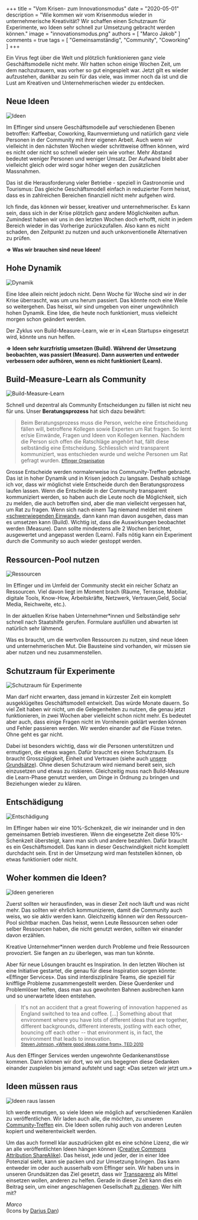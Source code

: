 +++
title = "Vom Krisen- zum Innovationsmodus"
date = "2020-05-01"
description = "Wie kommen wir vom Krisenmodus wieder in unternehmerische Kreativität? Wir schaffen einen Schutzraum für Experimente, wo Ideen sehr schnell zur Umsetzung gebracht werden können."
image = "innovationsmodus.png"
authors = [ "Marco Jakob" ]
comments = true
tags = [ "Gemeinsamständig", "Community", "Coworking" ]
+++

Ein Virus fegt über die Welt und plötzlich funktionieren ganz viele Geschäftsmodelle nicht mehr. Wir hatten schon einige Wochen Zeit, um dem nachzutrauern, was vorher so gut eingespielt war. Jetzt gilt es wieder aufzustehen, dankbar zu sein für das viele, was immer noch da ist und die Lust am Kreativen und Unternehmerischen wieder zu entdecken.

## Neue Ideen

![Ideen](ideen.png)

Im Effinger sind unsere Geschäftsmodelle auf verschiedenen Ebenen betroffen: Kaffeebar, Coworking, Raumvermietung und natürlich ganz viele Personen in der Community mit ihrer eigenen Arbeit. Auch wenn wir vielleicht in den nächsten Wochen wieder schrittweise öffnen können, wird es nicht oder nicht so schnell wieder sein wie vorher. Mehr Abstand bedeutet weniger Personen und weniger Umsatz. Der Aufwand bleibt aber vielleicht gleich oder wird sogar höher wegen den zusätzlichen Massnahmen.

Das ist die Herausforderung vieler Betriebe - speziell in Gastronomie und Tourismus: Das gleiche Geschäftsmodell einfach in reduzierter Form heisst, dass es in zahlreichen Bereichen finanziell nicht mehr aufgehen wird.

Ich finde, das können wir besser, kreativer und unternehmerischer. Es kann sein, dass sich in der Krise plötzlich ganz andere Möglichkeiten auftun. Zumindest haben wir uns in den letzten Wochen doch erhofft, nicht in jedem Bereich wieder in das Vorherige zurückzufallen. Also kann es nicht schaden, den Zeitpunkt zu nutzen und auch unkonventionelle Alternativen zu prüfen.

**⇒ Was wir brauchen sind neue Ideen!**

## Hohe Dynamik

![Dynamik](dynamik.png)

Eine Idee allein reicht jedoch nicht. Denn Woche für Woche sind wir in der Krise überrascht, was um uns herum passiert. Das könnte noch eine Weile so weitergehen. Das heisst, wir sind umgeben von einer ungewöhnlich hohen Dynamik. Eine Idee, die heute noch funktioniert, muss vielleicht morgen schon geändert werden.

Der Zyklus von Build-Measure-Learn, wie er in «Lean Startups» eingesetzt wird, könnte uns nun helfen.

**⇒ Ideen sehr kurzfristig umsetzen (Build). Während der Umsetzung beobachten, was passiert (Measure). Dann auswerten und entweder verbessern oder aufhören, wenn es nicht funktioniert (Learn).**

## Build-Measure-Learn als Community

![Build-Measure-Learn](build-measure-learn.png)

Schnell und dezentral als Community Entscheidungen zu fällen ist nicht neu für uns. Unser **Beratungsprozess** hat sich dazu bewährt:

> Beim Beratungsprozess muss die Person, welche eine Entscheidung fällen will, betroffene Kollegen sowie Experten um Rat fragen. So lernt er/sie Einwände, Fragen und Ideen von Kollegen kennen. Nachdem die Person sich offen die Ratschläge angehört hat, fällt diese selbständig eine Entscheidung. Schliesslich wird transparent kommuniziert, was entschieden wurde und welche Personen um Rat gefragt wurden.
> <small>[Effinger Organisation](https://www.effinger.ch/organisation/)</small>

Grosse Entscheide werden normalerweise ins Community-Treffen gebracht. Das ist in hoher Dynamik und in Krisen jedoch zu langsam. Deshalb schlage ich vor, dass wir möglichst viele Entscheide durch den Beratungsprozess laufen lassen. Wenn die Entscheide in der Community transparent kommuniziert werden, so haben auch die Leute noch die Möglichkeit, sich zu melden, die auch betroffen sind, aber die man vielleicht vergessen hat, um Rat zu fragen. Wenn sich nach einem Tag niemand meldet mit einem [«schwerwiegenden Einwand»](https://www.effinger.ch/organisation/soziokratie/), dann kann man davon ausgehen, dass man es umsetzen kann (Build). Wichtig ist, dass die Auswirkungen beobachtet werden (Measure). Dann sollte mindestens alle 2 Wochen berichtet, ausgewertet und angepasst werden (Learn). Falls nötig kann ein Experiment durch die Community so auch wieder gestoppt werden.

## Ressourcen-Pool nutzen

![Ressourcen](ressourcen.png)

Im Effinger und im Umfeld der Community steckt ein reicher Schatz an Ressourcen. Viel davon liegt im Moment brach (Räume, Terrasse, Mobiliar, digitale Tools, Know-How, Arbeitskräfte, Netzwerk, Vertrauen,Geld, Social Media, Reichweite, etc.).

In der aktuellen Krise haben Unternehmer\*innen und Selbständige sehr schnell nach Staatshilfe gerufen. Formulare ausfüllen und abwarten ist natürlich sehr lähmend.

Was es braucht, um die wertvollen Ressourcen zu nutzen, sind neue Ideen und unternehmerischen Mut. Die Bausteine sind vorhanden, wir müssen sie aber nutzen und neu zusammenstellen.

## Schutzraum für Experimente

![Schutzraum für Experimente](schutzraum.png)

Man darf nicht erwarten, dass jemand in kürzester Zeit ein komplett ausgeklügeltes Geschäftsmodell entwickelt. Das würde Monate dauern. So viel Zeit haben wir nicht, um die Gelegenheiten zu nutzen, die genau jetzt funktionieren, in zwei Wochen aber vielleicht schon nicht mehr. Es bedeutet aber auch, dass einige Fragen nicht im Vornherein geklärt werden können und Fehler passieren werden. Wir werden einander auf die Füsse treten. Ohne geht es gar nicht.

Dabei ist besonders wichtig, dass wir die Personen unterstützen und ermutigen, die etwas wagen. Dafür braucht es einen Schutzraum. Es braucht Grosszügigkeit, Einheit und Vertrauen (siehe auch [unsere Grundsätze](https://www.effinger.ch/grundsaetze/)). Ohne diesen Schutzraum wird niemand bereit sein, sich einzusetzen und etwas zu riskieren. Gleichzeitig muss nach Build-Measure die Learn-Phase genutzt werden, um Dinge in Ordnung zu bringen und Beziehungen wieder zu klären.

## Entschädigung

![Entschädigung](entschaedigung.png)

Im Effinger haben wir eine 10%-Schenkzeit, die wir ineinander und in den gemeinsamen Betrieb investieren. Wenn die eingesetzte Zeit diese 10%-Schenkzeit übersteigt, kann man sich und andere bezahlen. Dafür braucht es ein Geschäftsmodell. Das kann in dieser Geschwindigkeit nicht komplett durchdacht sein. Erst in der Umsetzung wird man feststellen können, ob etwas funktioniert oder nicht.

## Woher kommen die Ideen?

![Ideen generieren](ideen-generieren.png)

Zuerst sollten wir herausfinden, was in dieser Zeit noch läuft und was nicht mehr. Das sollten wir ehrlich kommunizieren, damit die Community auch weiss, wo sie aktiv werden kann. Gleichzeitig können wir den Ressourcen-Pool sichtbar machen. Das heisst, wenn Leute Ressourcen sehen oder selber Ressourcen haben, die nicht genutzt werden, sollten wir einander davon erzählen.

Kreative Unternehmer\*innen werden durch Probleme und freie Ressourcen provoziert. Sie fangen an zu überlegen, was man tun könnte.

Aber für neue Lösungen braucht es Inspiration. In den letzten Wochen ist eine Initiative gestartet, die genau für diese Inspiration sorgen könnte: «Effinger Services». Das sind interdisziplinäre Teams, die speziell für knifflige Probleme zusammengestellt werden. Diese Querdenker und Problemlöser helfen, dass man aus gewohnten Bahnen ausbrechen kann und so unerwartete Ideen entstehen.

> It's not an accident that a great flowering of innovation happened as England switched to tea and coffee. [...] Something about that environment where you have lots of different ideas that are together, different backgrounds, different interests, jostling with each other, bouncing off each other -- that environment is, in fact, the environment that leads to innovation.  
> <small>[Steven Johnson, «Where good ideas come from», TED 2010](https://www.ted.com/talks/steven_johnson_where_good_ideas_come_from)</small>

Aus den Effinger Services werden ungewohnte Gedankenanstösse kommen. Dann können wir dort, wo wir uns begegnen diese Gedanken einander zuspielen bis jemand aufsteht und sagt: «Das setzen wir jetzt um.»

## Ideen müssen raus

![Ideen raus lassen](ideen-raus.png)

Ich werde ermutigen, so viele Ideen wie möglich auf verschiedenen Kanälen zu veröffentlichen. Wir laden auch alle, die möchten, zu unseren [Community-Treffen](https://www.effinger.ch/events/) ein. Die Ideen sollen ruhig auch von anderen Leuten kopiert und weiterentwickelt werden.

Um das auch formell klar auszudrücken gibt es eine schöne Lizenz, die wir an alle veröffentlichten Ideen hängen können ([Creative Commons Attribution ShareAlike](https://creativecommons.org/licenses/by-sa/4.0/)). Das heisst, jede und jeder, der in einer Idee Potenzial sieht, kann sie packen und zur Umsetzung bringen. Das kann entweder im oder auch ausserhalb vom Effinger sein. Wir haben uns in unseren Grundsätzen das Ziel gesetzt, dass wir [Transparenz](https://www.effinger.ch/grundsaetze/transparenz/) als Mittel einsetzen wollen, anderen zu helfen. Gerade in dieser Zeit kann dies ein Beitrag sein, um einer angeschlagenen Gesellschaft [zu dienen](https://www.effinger.ch/grundsaetze/dienen/). Wer hilft mit?

*Marco*   
(Icons by [Darius Dan](https://www.flaticon.com/authors/darius-dan))
